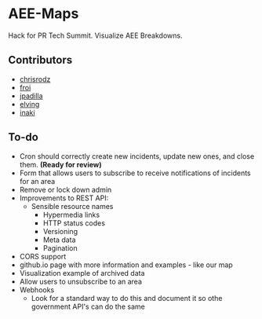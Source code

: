 # AEE-Maps

Hack for PR Tech Summit. Visualize AEE Breakdowns.

## Contributors
- [chrisrodz](https://github.com/chrisrodz)
- [froi](https://github.com/froi)
- [jpadilla](https://github.com/jpadilla)
- [elving](https://github.com/elving)
- [inaki](https://github.com/inaki)

## To-do

- Cron should correctly create new incidents, update new ones, and close them. **(Ready for review)**
- Form that allows users to subscribe to receive notifications of incidents for an area
- Remove or lock down admin
- Improvements to REST API: 
  - Sensible resource names
	- Hypermedia links
	- HTTP status codes
	- Versioning
	- Meta data
	- Pagination
- CORS support
- github.io page with more information and examples - like our map
- Visualization example of archived data
- Allow users to unsubscribe to an area
- Webhooks
	- Look for a standard way to do this and document it so othe government API's can do the same
